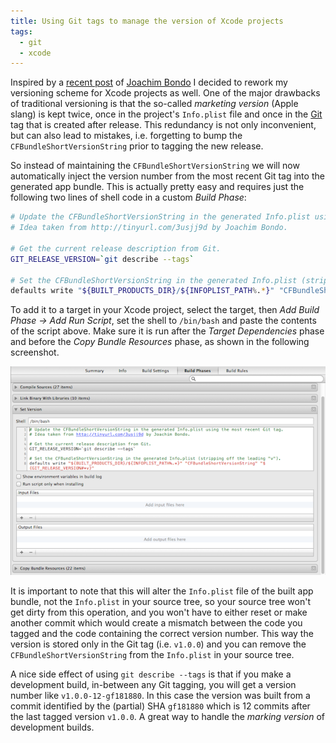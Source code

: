 ```yaml
---
title: Using Git tags to manage the version of Xcode projects
tags:
  - git
  - xcode
---
```


Inspired by a
[recent post](http://stuff.bondo.net/post/7769890357/using-build-and-version-numbers-and-the-art-of)
of [Joachim Bondo](http://twitter.com/osteslag) I decided to rework my versioning scheme for Xcode
projects as well. One of the major drawbacks of traditional versioning is that the so-called
_marketing version_ (Apple slang) is kept twice, once in the project's <code>Info.plist</code>
file and once in the [Git](http://git-scm.com) tag that is created after release. This redundancy
is not only inconvenient, but can also lead to mistakes, i.e. forgetting to bump the
<code>CFBundleShortVersionString</code> prior to tagging the new release.

So instead of maintaining the <code>CFBundleShortVersionString</code> we will now automatically
inject the version number from the most recent Git tag into the generated app bundle. This is
actually pretty easy and requires just the following two lines of shell code in a custom
_Build Phase_:

```bash
# Update the CFBundleShortVersionString in the generated Info.plist using the most recent Git tag.
# Idea taken from http://tinyurl.com/3usjj9d by Joachim Bondo.

# Get the current release description from Git.
GIT_RELEASE_VERSION=`git describe --tags`

# Set the CFBundleShortVersionString in the generated Info.plist (stripping off the leading "v").
defaults write "${BUILT_PRODUCTS_DIR}/${INFOPLIST_PATH%.*}" "CFBundleShortVersionString" "${GIT_RELEASE_VERSION#*v}"
```

To add it to a target in your Xcode project, select the target, then _Add Build Phase → Add Run Script_,
set the shell to `/bin/bash` and paste the contents of the script above. Make sure it is run
after the _Target Dependencies_ phase and before the _Copy Bundle Resources_ phase, as shown in
the following screenshot.

<center><a href="/images/2011/xcode-git-version-run-script.png"><img alt="Xcode Set Version script" src="/images/2011/xcode-git-version-run-script.png" /></a></center>

It is important to note that this will alter the `Info.plist` file of the built app bundle,
not the `Info.plist` in your source tree, so your source tree won't get dirty
from this operation, and you won't have to either reset or make another commit which would
create a mismatch between the code you tagged and the code containing the correct version
number. This way the version is stored only in the Git tag (i.e. `v1.0.0`) and you can
remove the `CFBundleShortVersionString` from the `Info.plist` in your source tree.

A nice side effect of using `git describe --tags` is that if you make a development build,
in-between any Git tagging, you will get a version number like `v1.0.0-12-gf181880`. In this
case the version was built from a commit identified by the (partial) SHA `gf181880` which is
12 commits after the last tagged version `v1.0.0`. A great way to handle the _marking version_
of development builds.
